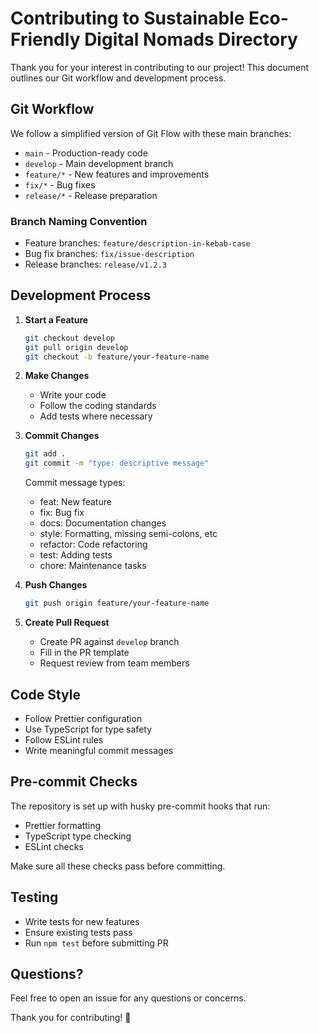 # Contributing to Sustainable Eco-Friendly Digital Nomads Directory

Thank you for your interest in contributing to our project! This document outlines our Git workflow and development process.

## Git Workflow

We follow a simplified version of Git Flow with these main branches:

- `main` - Production-ready code
- `develop` - Main development branch
- `feature/*` - New features and improvements
- `fix/*` - Bug fixes
- `release/*` - Release preparation

### Branch Naming Convention

- Feature branches: `feature/description-in-kebab-case`
- Bug fix branches: `fix/issue-description`
- Release branches: `release/v1.2.3`

## Development Process

1. **Start a Feature**
   ```bash
   git checkout develop
   git pull origin develop
   git checkout -b feature/your-feature-name
   ```

2. **Make Changes**
   - Write your code
   - Follow the coding standards
   - Add tests where necessary

3. **Commit Changes**
   ```bash
   git add .
   git commit -m "type: descriptive message"
   ```
   Commit message types:
   - feat: New feature
   - fix: Bug fix
   - docs: Documentation changes
   - style: Formatting, missing semi-colons, etc
   - refactor: Code refactoring
   - test: Adding tests
   - chore: Maintenance tasks

4. **Push Changes**
   ```bash
   git push origin feature/your-feature-name
   ```

5. **Create Pull Request**
   - Create PR against `develop` branch
   - Fill in the PR template
   - Request review from team members

## Code Style

- Follow Prettier configuration
- Use TypeScript for type safety
- Follow ESLint rules
- Write meaningful commit messages

## Pre-commit Checks

The repository is set up with husky pre-commit hooks that run:
- Prettier formatting
- TypeScript type checking
- ESLint checks

Make sure all these checks pass before committing.

## Testing

- Write tests for new features
- Ensure existing tests pass
- Run `npm test` before submitting PR

## Questions?

Feel free to open an issue for any questions or concerns.

Thank you for contributing! 🌱
